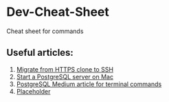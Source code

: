 # Dev-Cheat-Sheet

Cheat sheet for commands

## Useful articles:

1. [Migrate from HTTPS clone to SSH](https://stackoverflow.com/questions/57230972/how-to-migrate-from-https-to-ssh-github)
2. [Start a PostgreSQL server on Mac](https://dataschool.com/learn-sql/how-to-start-a-postgresql-server-on-mac-os-x/)
3. [PostgreSQL Medium article for terminal commands](https://medium.com/@xueyingli66/start-using-postgresql-with-terminal-on-mac-787ab643c817)
4. [Placeholder](localhost:3000)
